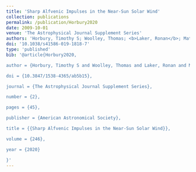 ```yaml
---
title: 'Sharp Alfvenic Impulses in the Near-Sun Solar Wind'
collection: publications
permalink: /publication/Horbury2020
date: 2009-10-01
venue: 'The Astrophysical Journal Supplement Series'
authors: 'Horbury, Timothy S; Woolley, Thomas; <b>Laker, Ronan</b>; Matteini, Lorenzo; Eastwood, Jonathan; Bale, Stuart D; Velli, Marco; Chandran, Benjamin D G; Phan, Tai; Raouafi, Nour E; Goetz, Keith; Harvey, Peter R; Pulupa, Marc; Klein, K G; de Wit, Thierry Dudok; Kasper, Justin C; Korreck, Kelly E; Case, A W; Stevens, Michael L; Whittlesey, Phyllis; Larson, Davin; MacDowall, Robert J; Malaspina, David M; Livi, Roberto'
doi: '10.1038/s41586-019-1818-7'
type: 'published'
bib: '@article{Horbury2020,

author = {Horbury, Timothy S and Woolley, Thomas and Laker, Ronan and Matteini, Lorenzo and Eastwood, Jonathan and Bale, Stuart D and Velli, Marco and Chandran, Benjamin D G and Phan, Tai and Raouafi, Nour E and Goetz, Keith and Harvey, Peter R and Pulupa, Marc and Klein, K G and de Wit, Thierry Dudok and Kasper, Justin C and Korreck, Kelly E and Case, A W and Stevens, Michael L and Whittlesey, Phyllis and Larson, Davin and MacDowall, Robert J and Malaspina, David M and Livi, Roberto},

doi = {10.3847/1538-4365/ab5b15},

journal = {The Astrophysical Journal Supplement Series},

number = {2},

pages = {45},

publisher = {American Astronomical Society},

title = {{Sharp Alfvenic Impulses in the Near-Sun Solar Wind}},

volume = {246},

year = {2020}

}'
---
```


